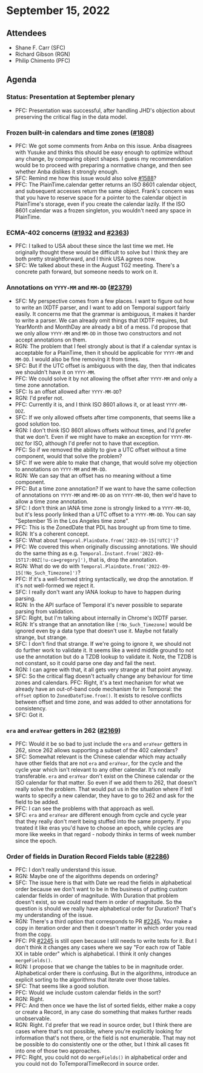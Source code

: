 # September 15, 2022

## Attendees
- Shane F. Carr (SFC)
- Richard Gibson (RGN)
- Philip Chimento (PFC)

## Agenda

### Status: Presentation at September plenary
- PFC: Presentation was successful, after handling JHD's objection about preserving the critical flag in the data model.

### Frozen built-in calendars and time zones ([#1808](https://github.com/tc39/proposal-temporal/issues/1808))
- PFC: We got some comments from Anba on this issue. Anba disagrees with Yusuke and thinks this should be easy enough to optimize without any change, by comparing object shapes. I guess my recommendation would be to proceed with preparing a normative change, and then see whether Anba dislikes it strongly enough.
- SFC: Remind me how this issue would also solve [#1588](https://github.com/tc39/proposal-temporal/issues/1588)?
- PFC: The PlainTime.calendar getter returns an ISO 8601 calendar object, and subsequent accesses return the same object. Frank's concern was that you have to reserve space for a pointer to the calendar object in PlainTime's storage, even if you create the calendar lazily. If the ISO 8601 calendar was a frozen singleton, you wouldn't need any space in PlainTime.

### ECMA-402 concerns ([#1932](https://github.com/tc39/proposal-temporal/issues/1932) and [#2363](https://github.com/tc39/proposal-temporal/issues/2363))
- PFC: I talked to USA about these since the last time we met. He originally thought these would be difficult to solve but I think they are both pretty straightforward, and I think USA agrees now.
- SFC: We talked about these in the August TG2 meeting. There's a concrete path forward, but someone needs to work on it.

### Annotations on `YYYY-MM` and `MM-DD` ([#2379](https://github.com/tc39/proposal-temporal/issues/2379))
- SFC: My perspective comes from a few places. I want to figure out how to write an IXDTF parser, and I want to add on Temporal support fairly easily. It concerns me that the grammar is ambiguous, it makes it harder to write a parser. We can already omit things that IXDTF requires, but YearMonth and MonthDay are already a bit of a mess. I'd propose that we only allow `YYYY-MM` and `MM-DD` in those two constructors and not accept annotations on them.
- RGN: The problem that I feel strongly about is that if a calendar syntax is acceptable for a PlainTime, then it should be applicable for `YYYY-MM` and `MM-DD`. I would also be fine removing it from times.
- SFC: But if the UTC offset is ambiguous with the day, then that indicates we shouldn't have it on `YYYY-MM`.
- PFC: We could solve it by not allowing the offset after `YYYY-MM` and only a time zone annotation.
- SFC: Is an offset allowed after `YYYY-MM-DD`?
- RGN: I'd prefer not.
- PFC: Currently it is, and I think ISO 8601 allows it, or at least `YYYY-MM-DDZ`.
- SFC: If we only allowed offsets after time components, that seems like a good solution too.
- RGN: I don't think ISO 8601 allows offsets without times, and I'd prefer that we don't. Even if we might have to make an exception for `YYYY-MM-DDZ` for ISO, although I'd prefer not to have that exception.
- PFC: So if we removed the ability to give a UTC offset without a time component, would that solve the problem?
- SFC: If we were able to make that change, that would solve my objection to annotations on `YYYY-MM` and `MM-DD`.
- RGN: We can say that an offset has no meaning without a time component.
- PFC: But a time zone annotation? If we want to have the same collection of annotations on `YYYY-MM` and `MM-DD` as on `YYYY-MM-DD`, then we'd have to allow a time zone annotation.
- SFC: I don't think an IANA time zone is strongly linked to a `YYYY-MM-DD`, but it's less poorly linked than a UTC offset to a `YYYY-MM-DD`. You can say "September 15 in the Los Angeles time zone".
- PFC: This is the ZonedDate that PDL has brought up from time to time.
- RGN: It's a coherent concept.
- SFC: What about `Temporal.PlainDate.from('2022-09-15[!UTC]')`?
- PFC: We covered this when originally discussing annotations. We should do the same thing as e.g. `Temporal.Instant.from('2022-09-15T17:00Z[!u-ca=gregory]')`, that is, drop the annotation.
- RGN: What do we do with `Temporal.PlainDate.from('2022-09-15[!No_Such_Timezone]')`?
- PFC: If it's a well-formed string syntactically, we drop the annotation. If it's not well-formed we reject it.
- SFC: I really don't want any IANA lookup to have to happen during parsing.
- RGN: In the API surface of Temporal it's never possible to separate parsing from validation.
- SFC: Right, but I'm talking about internally in Chrome's IXDTF parser.
- RGN: It's strange that an annotation like `[!No_Such_Timezone]` would be ignored even by a data type that doesn't use it. Maybe not fatally strange, but strange.
- SFC: I don't find that strange. If we're going to ignore it, we should not do further work to validate it. It seems like a weird middle ground to not use the annotation but do a TZDB lookup to validate it. Note, the TZDB is not constant, so it could parse one day and fail the next.
- RGN: I can agree with that, it all gets very strange at that point anyway.
- SFC: So the critical flag doesn't actually change any behaviour for time zones and calendars.
PFC: Right, it's a text mechanism for what we already have an out-of-band code mechanism for in Temporal: the `offset` option to `ZonedDateTime.from()`. It exists to resolve conflicts between offset and time zone, and was added to other annotations for consistency.
- SFC: Got it.

### `era` and `eraYear` getters in 262 ([#2169](https://github.com/tc39/proposal-temporal/issues/2169))
- PFC: Would it be so bad to just include the `era` and `eraYear` getters in 262, since 262 allows supporting a subset of the 402 calendars?
- SFC: Somewhat relevant is the Chinese calendar which may actually have other fields that are not `era` and `eraYear`, for the cycle and the cycle year which isn't relevant to any other calendar. It's not really transferable. `era` and `eraYear` don't exist on the Chinese calendar or the ISO calendar for that matter. So even if we add them to 262, that doesn't really solve the problem. That would put us in the situation where if Intl wants to specify a new calendar, they have to go to 262 and ask for the field to be added.
- PFC: I can see the problems with that approach as well.
- SFC: `era` and `eraYear` are different enough from cycle and cycle year that they really don't merit being stuffed into the same property. If you treated it like eras you'd have to choose an epoch, while cycles are more like weeks in that regard - nobody thinks in terms of week number since the epoch.

### Order of fields in Duration Record Fields table ([#2286](https://github.com/tc39/proposal-temporal/issues/2286))
- PFC: I don't really understand this issue.
- RGN: Maybe one of the algorithms depends on ordering?
- SFC: The issue here is that with Date we read the fields in alphabetical order because we don't want to be in the business of putting custom calendar fields in order of magnitude. With Duration that problem doesn't exist, so we could read them in order of magnitude. So the question is should we really have alphabetical order for Duration? That's my understanding of the issue.
- RGN: There's a third option that corresponds to PR [#2245](https://github.com/tc39/proposal-temporal/pull/2245). You make a copy in iteration order and then it doesn't matter in which order you read from the copy.
- PFC: PR [#2245](https://github.com/tc39/proposal-temporal/pull/2245) is still open because I still needs to write tests for it. But I don't think it changes any cases where we say "For each row of Table XX in table order" which is alphabetical. I think it only changes `mergeFields()`.
- RGN: I propose that we change the tables to be in magnitude order. Alphabetical order there is confusing. But in the algorithms, introduce an explicit sorting to the algorithms that iterate over those tables.
- SFC: That seems like a good solution.
- PFC: Would we include custom calendar fields in the sort?
- RGN: Right.
- PFC: And then once we have the list of sorted fields, either make a copy or create a Record, in any case do something that makes further reads unobservable.
- RGN: Right. I'd prefer that we read in source order, but I think there are cases where that's not possible, where you're explicitly looking for information that's not there, or the field is not enumerable. That may not be possible to do consistently one or the other, but I think all cases fit into one of those two approaches.
- PFC: Right, you could not do `mergeFields()` in alphabetical order and you could not do ToTemporalTimeRecord in source order.
